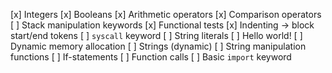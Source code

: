 [x] Integers
[x] Booleans
[x] Arithmetic operators
[x] Comparison operators
[ ] Stack manipulation keywords
[x] Functional tests
[x] Indenting -> block start/end tokens
[ ] `syscall` keyword
[ ] String literals
[ ] Hello world!
[ ] Dynamic memory allocation
[ ] Strings (dynamic)
[ ] String manipulation functions
[ ] If-statements
[ ] Function calls
[ ] Basic `import` keyword

